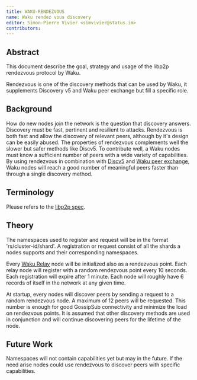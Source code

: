 ```yaml
---
title: WAKU-RENDEZVOUS
name: Waku rendez vous discovery
editor: Simon-Pierre Vivier <simvivier@status.im>
contributors:
---
```


## Abstract
This document describe the goal,
strategy and usage of the libp2p rendezvous protocol by Waku.

Rendezvous is one of the discovery methods that can be used by Waku,
it supplements Discovery v5 and Waku peer exchange but fill a specific role.

## Background
How do new nodes join the network is the question that discovery answers.
Discovery must be fast, pertinent and resilient to attacks.
Rendezvous is both fast and allow the discovery of relevant peers,
although by it's design can be easily abused.
The properties of rendezvous complements well the slower but safer methods like Discv5.
To contribute well, a Waku nodes must know a sufficient number of peers with
a wide variety of capabilities.
By using rendezvous in combination with
[Discv5](https://github.com/ethereum/devp2p/blob/master/discv5/discv5.md#node-discovery-protocol-v5) and
[Waku peer exchange](https://github.com/waku-org/specs/blob/master/standards/core/peer-exchange.md#abstract),
Waku nodes will reach a good number of meaningful peers
faster than through a single discovery method.

## Terminology
Please refers to the [libp2p spec](https://github.com/libp2p/specs/blob/master/rendezvous/README.md#rendezvous-protocol).

## Theory
The namespaces used to register and request will be in the format 'rs/cluster-id/shard'.
A registration or request consist of all the shards a nodes supports and their corresponding namespaces.

Every [Waku Relay](https://github.com/vacp2p/rfc-index/blob/main/waku/standards/core/11/relay.md) node will be initialized also as a rendezvous point.
Each relay node will register with a random rendezvous point every 10 seconds.
Each registration will expire after 1 minute.
Each node will roughly have 6 records of itself in the network at any given time.

At startup, every nodes will discover peers by sending a request to a random rendezvous node.
A maximum of 12 peers will be requested.
This number is enough for good GossipSub connectivity and
minimize the load on rendezvous points.
It is assumed that other discovery methods are used in conjunction and
will continue discovering peers for the lifetime of the node.

## Future Work

Namespaces will not contain capabilities yet but may in the future. If the need arise nodes could use rendezvous to discover peers with specific capabilities.
